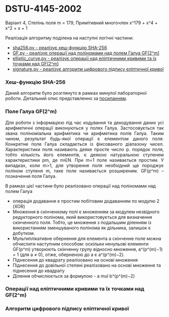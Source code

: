 # DSTU-4145-2002

Варіант 4, Степінь поля m = 179, Примітивний многочлен x^179 + x^4 + x^2 + x + 1

Реалізація алгоритму поділена на наступні логічні частини:
* [sha256.py - реалізує хеш-функцію SHA-256](#sha256)
* [GF.py - реалізує операції над поліномами над полем Галуа GF(2^m)](#GF)
* [elliptic_curve.py - реалізує операції над еліптичними кривими та їх точками над GF(2^m)](#elliptic_curve)
* [signature.py - реалізує алгоритм цифрового підпису еліптичної кривої](#signature)


### <a name="sha256"></a> Хеш-функцію SHA-256

Даний алгоритм було розглянуто в рамках минулої лабораторної роботи. Детальний опис представленно за 
[посиланням](https://github.com/lipskydan/SHA-256). 


### <a name="GF"></a> Поле Галуа GF(2^m)

<p align="justify">
Для роботи з інформацією під час кодування та декодування даних усі арифметичні операції виконуються
у полях Галуа. Застосовується так звана поліноміальна арифметика чи арифметика полів Галуа.
Таким чином, результат будь-якої операції є елементом даного поля.
Конкретне поле Галуа складається із фіксованого діапазону чисел. Характеристики поля називають
деяке просте число p. порядок поля, тобто кількість його елементів, є деякою натуральною
ступенем характеристики pm, де m∈N. При m=1 поле називається простим. У випадках, коли m>1,
для утворення поля необхідний ще породжує поліном ступеня m, таке поле називається розширеним.
GF(p^m) – позначення поля Галуа.

В рамках цієї частини було реалізовано операції над поліномами над полем Галуа

* операція додавання є простим побітовим додаванням по модулю 2 (XOR)
* Множення в скінченному полі є множенням за модулем незвідного редукторного полінома, який використовується для 
визначення скінченного поля. Тобто, це множення з подальшим діленням із використанням зменшуваного полінома як дільника, 
залишок є добутком.
* Мультиплікативне обернення для елемента a скінченне поле можна обчислити наступним способом: оскільки ненульові 
елементи GF(p^m) утворюють скінченну групу відносно множення, a^(p^(m)−1) = 1 (для a ≠ 0), отже, оберненою до a є a^(p^(m)−2).
* Піднесення до квадрату реалізовано на основі множення
* Піднесення до довільної степені реалізовано на основі множення та піднесення до квадрату
* Ділення обчислюється за формулою - а mul b^(p^(m)−2)
</p>

### <a name="elliptic_curve"></a> Операції над еліптичними кривими та їх точками над GF(2^m)
### <a name="signature"></a> Алгоритм цифрового підпису еліптичної кривої

